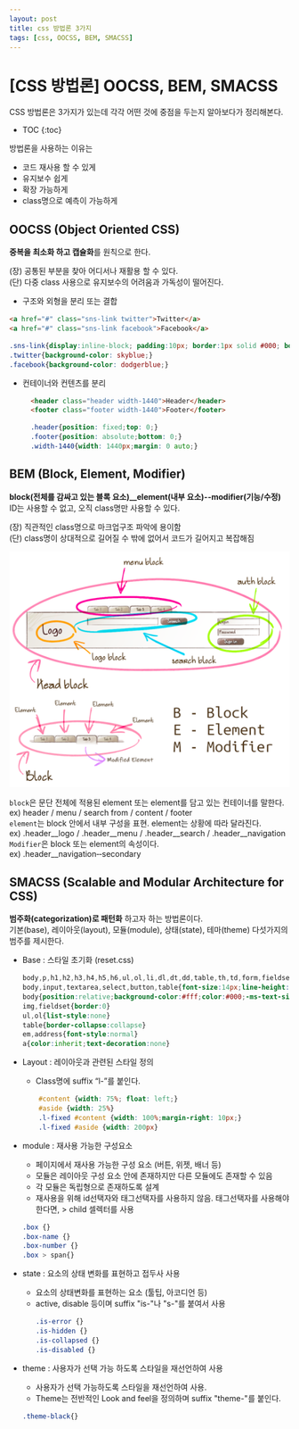 ```yaml
---
layout: post
title: css 방법론 3가지
tags: [css, OOCSS, BEM, SMACSS]
---
```


# [CSS 방법론] OOCSS, BEM, SMACSS

CSS 방법론은 3가지가 있는데 각각 어떤 것에 중점을 두는지 알아보다가 정리해본다.

- TOC
{:toc}

방법론을 사용하는 이유는   
- 코드 재사용 할 수 있게
- 유지보수 쉽게
- 확장 가능하게
- class명으로 예측이 가능하게


## OOCSS (Object Oriented CSS)
**중복을 최소화 하고 캡슐화**를 원칙으로 한다.

(장) 공통된 부분을 찾아 어디서나 재활용 할 수 있다. <br>
(단) 다중 class 사용으로 유지보수의 어려움과 가독성이 떨어진다.

- 구조와 외형을 분리 또는 결합
```html
<a href="#" class="sns-link twitter">Twitter</a>  
<a href="#" class="sns-link facebook">Facebook</a>
```
```css
.sns-link{display:inline-block; padding:10px; border:1px solid #000; border-radius:10px; color:#fff;}
.twitter{background-color: skyblue;}
.facebook{background-color: dodgerblue;}
```


- 컨테이너와 컨텐츠를 분리
  ```html
    <header class="header width-1440">Header</header>
    <footer class="footer width-1440">Footer</footer>
  ```

  ```css
    .header{position: fixed;top: 0;}
    .footer{position: absolute;bottom: 0;}
    .width-1440{width: 1440px;margin: 0 auto;}
  ```


## BEM (Block, Element, Modifier)
  **block(전체를 감싸고 있는 블록 요소)__element(내부 요소)--modifier(기능/수정)** <br>
  ID는 사용할 수 없고, 오직 class명만 사용할 수 있다. <br>

  (장) 직관적인 class명으로 마크업구조 파악에 용이함 <br>
  (단) class명이 상대적으로 길어질 수 밖에 없어서 코드가 길어지고 복잡해짐
  
  ![BEM](/assets/img/post-img/bem.png "BEM")
  

  `block`은 문단 전체에 적용된 element 또는 element를 담고 있는 컨테이너를 말한다. <br>
      ex) header / menu / search from / content / footer <br>
  `element`는 block 안에서 내부 구성을 표현. element는 상황에 따라 달라진다. <br>
      ex) .header__logo / .header__menu / .header__search / .header__navigation <br>
  `Modifier`은 block 또는 element의 속성이다. <br>
      ex) .header__navigation‐‐secondary 



## SMACSS (Scalable and Modular Architecture for CSS)
**범주화(categorization)로 패턴화** 하고자 하는 방법론이다. <br>
기본(base), 레이아웃(layout), 모듈(module), 상태(state), 테마(theme) 다섯가지의 범주를 제시한다.

- Base : 스타일 초기화 (reset.css)
    ```css
    body,p,h1,h2,h3,h4,h5,h6,ul,ol,li,dl,dt,dd,table,th,td,form,fieldset,legend,input,textarea,button,select{margin:0;padding:0}
    body,input,textarea,select,button,table{font-size:14px;line-height:1.25}
    body{position:relative;background-color:#fff;color:#000;-ms-text-size-adjust:none;-webkit-text-size-adjust:none}
    img,fieldset{border:0}
    ul,ol{list-style:none}
    table{border-collapse:collapse}
    em,address{font-style:normal}
    a{color:inherit;text-decoration:none}
    ```

- Layout : 레이아웃과 관련된 스타일 정의
  - Class명에 suffix “l-”를 붙인다.
    
  ```css
      #content {width: 75%; float: left;}
      #aside {width: 25%}
      .l-fixed #content {width: 100%;margin-right: 10px;}
      .l-fixed #aside {width: 200px}
  ```

- module : 재사용 가능한 구성요소
    - 페이지에서 재사용 가능한 구성 요소 (버튼, 위젯, 배너 등)
    - 모듈은 레이아웃 구성 요소 안에 존재하지만 다른 모듈에도 존재할 수 있음
    - 각 모듈은 독립형으로 존재하도록 설계
    - 재사용을 위해 id선택자와 태그선택자를 사용하지 않음. 태그선택자를 사용해야 한다면, > child 셀렉터를 사용
    ```css
    .box {}
    .box-name {}
    .box-number {}
    .box > span{}
    ```

- state : 요소의 상태 변화를 표현하고 접두사 사용
  - 요소의 상태변화를 표현하는 요소 (툴팁, 아코디언 등)
  - active, disable 등이며 suffix "is-"나 "s-"를 붙여서 사용
    ```css
    .is-error {}
    .is-hidden {}
    .is-collapsed {}
    .is-disabled {}
    ```

- theme : 사용자가 선택 가능 하도록 스타일을 재선언하여 사용
    - 사용자가 선택 가능하도록 스타일을 재선언하여 사용.
    - Theme는 전반적인 Look and feel을 정의하며 suffix "theme-"를 붙인다.
  ```css
  .theme-black{}
  ```
